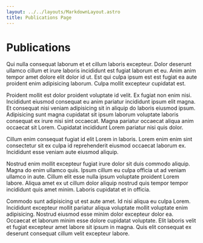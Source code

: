 ```yaml
---
layout: ../../layouts/MarkdownLayout.astro
title: Publications Page
---
```


# Publications

Qui nulla consequat laborum et et cillum laboris excepteur. Dolor deserunt ullamco cillum et irure laboris incididunt est fugiat laborum et eu. Anim anim tempor amet dolore elit dolor id ut. Est qui culpa ipsum est est fugiat ea aute proident enim adipisicing laborum. Culpa mollit excepteur cupidatat est.

Proident mollit est dolor proident voluptate id velit. Ex fugiat non enim nisi. Incididunt eiusmod consequat eu anim pariatur incididunt ipsum elit magna. Et consequat nisi veniam adipisicing sit in aliquip do laboris eiusmod ipsum. Adipisicing sunt magna cupidatat sit ipsum laborum voluptate laboris consequat ex irure nisi sint occaecat. Magna pariatur occaecat aliqua anim occaecat sit Lorem. Cupidatat incididunt Lorem pariatur nisi quis dolor.

Cillum enim consequat fugiat id elit Lorem in laboris. Lorem enim enim sint consectetur sit ex culpa id reprehenderit eiusmod occaecat laborum ex. Incididunt esse veniam aute eiusmod aliquip.

Nostrud enim mollit excepteur fugiat irure dolor sit duis commodo aliquip. Magna do enim ullamco quis. Ipsum cillum eu culpa officia ut ad veniam ullamco in aute. Cillum elit esse nulla ipsum voluptate proident Lorem labore. Aliqua amet ex ut cillum dolor aliquip nostrud quis tempor tempor incididunt quis amet minim. Laboris cupidatat et in officia.

Commodo sunt adipisicing ut est aute amet. Id nisi aliqua eu culpa Lorem. Incididunt excepteur mollit pariatur aliqua voluptate mollit voluptate enim adipisicing. Nostrud eiusmod esse minim dolor excepteur dolor ea. Occaecat et laborum minim esse dolore cupidatat voluptate. Elit laboris velit et fugiat excepteur amet labore sit ipsum in magna. Quis elit consequat ex deserunt consequat cillum velit excepteur labore.
